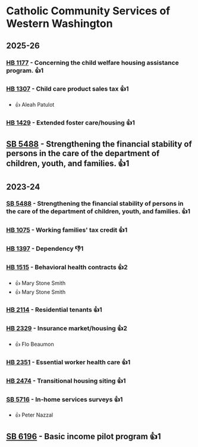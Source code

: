 # Catholic Community Services of Western Washington
## 2025-26

### [HB 1177](/bill/2025-26/hb/1177/) - Concerning the child welfare housing assistance program. 👍1  

### [HB 1307](/bill/2025-26/hb/1307/) - Child care product sales tax 👍1  
* 👍 Aleah Patulot

### [HB 1429](/bill/2025-26/hb/1429/) - Extended foster care/housing 👍1  

## [SB 5488](/bill/2025-26/sb/5488/) - Strengthening the financial stability of persons in the care of the department of children, youth, and families. 👍1  

## 2023-24

### [SB 5488](/bill/2023-24/sb/5488/) - Strengthening the financial stability of persons in the care of the department of children, youth, and families. 👍1  

### [HB 1075](/bill/2023-24/hb/1075/) - Working families' tax credit 👍1  

### [HB 1397](/bill/2023-24/hb/1397/) - Dependency  👎1 

### [HB 1515](/bill/2023-24/hb/1515/) - Behavioral health contracts 👍2  
* 👍 Mary Stone Smith
* 👍 Mary Stone Smith

### [HB 2114](/bill/2023-24/hb/2114/) - Residential tenants 👍1  

### [HB 2329](/bill/2023-24/hb/2329/) - Insurance market/housing 👍2  
* 👍 Flo Beaumon

### [HB 2351](/bill/2023-24/hb/2351/) - Essential worker health care 👍1  

### [HB 2474](/bill/2023-24/hb/2474/) - Transitional housing siting 👍1  

### [SB 5716](/bill/2023-24/sb/5716/) - In-home services surveys 👍1  
* 👍 Peter Nazzal

## [SB 6196](/bill/2023-24/sb/6196/) - Basic income pilot program 👍1  
